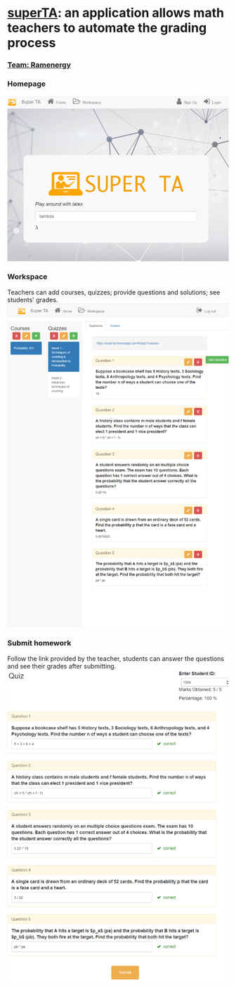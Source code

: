 # [superTA](https://superta.herokuapp.com): an application allows math teachers to automate the grading process
### [Team: Ramenergy](https://trello.com/b/sU8zWJx1/ramenergy-superta)
### Homepage  
![homepage](/homepage.png?raw=true "homepage")
### Workspace  
Teachers can add courses, quizzes; provide questions and solutions; see students' grades.  
![Workspace](/workspace.png?raw=true "workspace")
### Submit homework
Follow the link provided by the teacher, students can answer the questions and see their grades after submitting.  
![submit](/submit.png?raw=true "submit")


